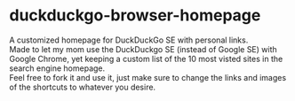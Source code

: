 # duckduckgo-browser-homepage
A customized homepage for DuckDuckGo SE with personal links.\
Made to let my mom use the DuckDuckgo SE (instead of Google SE) with Google Chrome, yet keeping a custom list of the 10 most visted sites in the search engine homepage.\
Feel free to fork it and use it, just make sure to change the links and images of the shortcuts to whatever you desire.
